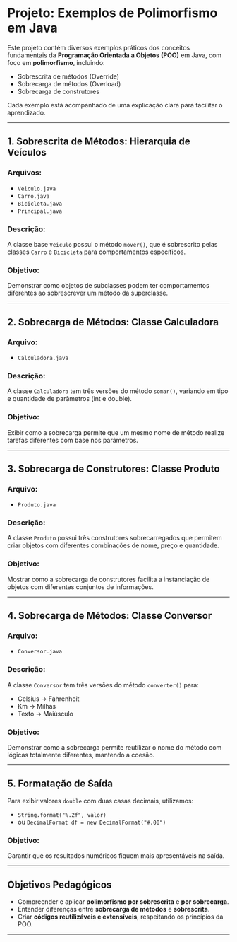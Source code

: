 # Projeto: Exemplos de Polimorfismo em Java

Este projeto contém diversos exemplos práticos dos conceitos fundamentais da **Programação Orientada a Objetos (POO)** em Java, com foco em **polimorfismo**, incluindo:

* Sobrescrita de métodos (Override)
* Sobrecarga de métodos (Overload)
* Sobrecarga de construtores

Cada exemplo está acompanhado de uma explicação clara para facilitar o aprendizado.

---

## 1. Sobrescrita de Métodos: Hierarquia de Veículos

### Arquivos:

* `Veiculo.java`
* `Carro.java`
* `Bicicleta.java`
* `Principal.java`

### Descrição:

A classe base `Veiculo` possui o método `mover()`, que é sobrescrito pelas classes `Carro` e `Bicicleta` para comportamentos específicos.

### Objetivo:

Demonstrar como objetos de subclasses podem ter comportamentos diferentes ao sobrescrever um método da superclasse.

---

## 2. Sobrecarga de Métodos: Classe Calculadora

### Arquivo:

* `Calculadora.java`

### Descrição:

A classe `Calculadora` tem três versões do método `somar()`, variando em tipo e quantidade de parâmetros (int e double).

### Objetivo:

Exibir como a sobrecarga permite que um mesmo nome de método realize tarefas diferentes com base nos parâmetros.

---

## 3. Sobrecarga de Construtores: Classe Produto

### Arquivo:

* `Produto.java`

### Descrição:

A classe `Produto` possui três construtores sobrecarregados que permitem criar objetos com diferentes combinações de nome, preço e quantidade.

### Objetivo:

Mostrar como a sobrecarga de construtores facilita a instanciação de objetos com diferentes conjuntos de informações.

---

## 4. Sobrecarga de Métodos: Classe Conversor

### Arquivo:

* `Conversor.java`

### Descrição:

A classe `Conversor` tem três versões do método `converter()` para:

* Celsius → Fahrenheit
* Km → Milhas
* Texto → Maiúsculo

### Objetivo:

Demonstrar como a sobrecarga permite reutilizar o nome do método com lógicas totalmente diferentes, mantendo a coesão.

---

## 5. Formatação de Saída

Para exibir valores `double` com duas casas decimais, utilizamos:

* `String.format("%.2f", valor)`
* ou `DecimalFormat df = new DecimalFormat("#.00")`

### Objetivo:

Garantir que os resultados numéricos fiquem mais apresentáveis na saída.

---

## Objetivos Pedagógicos

* Compreender e aplicar **polimorfismo por sobrescrita** e **por sobrecarga**.
* Entender diferenças entre **sobrecarga de métodos** e **sobrescrita**.
* Criar **códigos reutilizáveis e extensíveis**, respeitando os princípios da POO.

---
